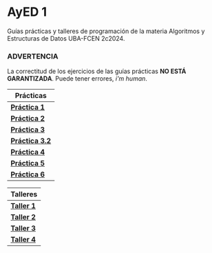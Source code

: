 # AyED 1
Guías prácticas y talleres de programación de la materia Algoritmos y Estructuras de Datos UBA-FCEN 2c2024.

### ADVERTENCIA
La correctitud de los ejercicios de las guías prácticas **NO ESTÁ GARANTIZADA**. Puede tener errores, *i'm human*.

| Prácticas                               |
|------------------------------------------|
| [**Práctica 1**](/practicas/guia-1/main.pdf)     |
| [**Práctica 2**](/practicas/guia-2/main.pdf)     |
| [**Práctica 3**](/practicas/guia-3/main.pdf)     |
| [**Práctica 3.2**](/practicas/guia-3-parte-2/main.pdf)     |
| [**Práctica 4**](/practicas/guia-4/main.pdf)     |
| [**Práctica 5**](/practicas/guia-5/main.pdf)     |
| [**Práctica 6**](/practicas/guia-6/main.pdf)     |

| Talleres                               |
|------------------------------------------|
| [**Taller 1**](/talleres/taller1)     |
| [**Taller 2**](/talleres/taller2)     |
| [**Taller 3**](/talleres/taller3)     |
| [**Taller 4**](/talleres/taller4)     |
